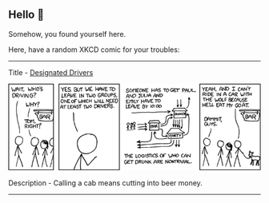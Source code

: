 ## Hello 👀

Somehow, you found yourself here.

Here, have a random XKCD comic for your troubles:

-----------------------------------

Title - [Designated Drivers](https://xkcd.com/589)

![Designated Drivers](./random_comic.png)

Description - Calling a cab means cutting into beer money.

-----------------------------------